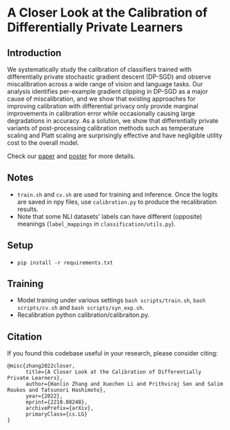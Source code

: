 # A Closer Look at the Calibration of Differentially Private Learners

## Introduction
We systematically study the calibration of classifiers trained with differentially private stochastic gradient descent (DP-SGD) and observe miscalibration across a wide range of vision and language tasks. Our analysis identifies per-example gradient clipping in DP-SGD as a major cause of miscalibration, and we show that existing approaches for improving calibration with differential privacy only provide marginal improvements in calibration error while occasionally causing large degradations in accuracy. As a solution, we show that differentially private variants of post-processing calibration methods such as temperature scaling and Platt scaling are surprisingly effective and have negligible utility cost to the overall model.

Check our [paper](https://arxiv.org/abs/2210.08248) and [poster](https://github.com/hlzhang109/dp-calibration/blob/main/assets/dp_calibration_poster.pdf) for more details.

## Notes
- `train.sh` and `cv.sh` are used for training and inference. Once the logits are saved in npy files, use `calibration.py` to produce the recalibration results.
- Note that some NLI datasets' labels can have different (opposite) meanings (`label_mappings` in `classification/utils.py`). 

## Setup
- `pip install -r requirements.txt`

## Training
- Model training under various settings `bash scripts/train.sh`, `bash scripts/cv.sh` and `bash scripts/syn_exp.sh`.
- Recalibration python calibration/calibraiton.py.

## Citation

If you found this codebase useful in your research, please consider citing:

```
@misc{zhang2022closer,
      title={A Closer Look at the Calibration of Differentially Private Learners}, 
      author={Hanlin Zhang and Xuechen Li and Prithviraj Sen and Salim Roukos and Tatsunori Hashimoto},
      year={2022},
      eprint={2210.08248},
      archivePrefix={arXiv},
      primaryClass={cs.LG}
}
```
